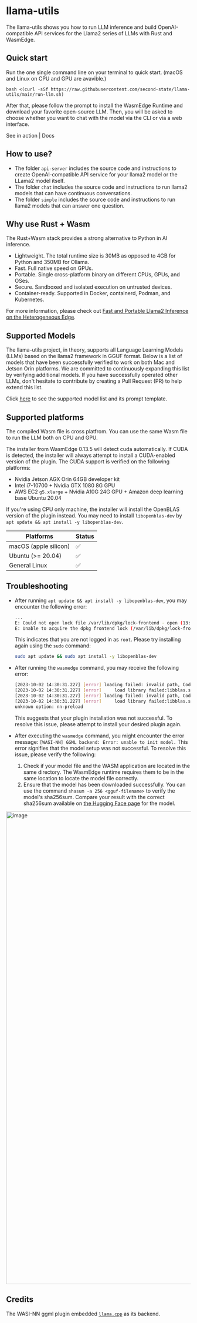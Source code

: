 # llama-utils

The llama-utils shows you how to run LLM inference and build OpenAI-compatible API services for the Llama2 series of LLMs with Rust and WasmEdge.


## Quick start

Run the one single command line on your terminal to quick start. (macOS and Linux on CPU and GPU are avavible.)

```
bash <(curl -sSf https://raw.githubusercontent.com/second-state/llama-utils/main/run-llm.sh)
```
After that, please follow the prompt to install the WasmEdge Runtime and download your favorite open-source LLM. Then, you will be asked to choose whether you want to chat with the model via the CLI or via a web interface. 

See in action | Docs

## How to use?

* The folder `api-server` includes the source code and instructions to create OpenAI-compatible API service for your llama2 model or the LLama2 model itself.
* The folder `chat` includes the source code and instructions to run llama2 models that can have continuous conversations.
* The folder `simple` includes the source code and instructions to run llama2 models that can answer one question.

## Why use Rust + Wasm

The Rust+Wasm stack provides a strong alternative to Python in AI inference.

* Lightweight. The total runtime size is 30MB as opposed to 4GB for Python and 350MB for Ollama.
* Fast. Full native speed on GPUs.
* Portable. Single cross-platform binary on different CPUs, GPUs, and OSes.
* Secure. Sandboxed and isolated execution on untrusted devices.
* Container-ready. Supported in Docker, containerd, Podman, and Kubernetes.

For more information, please check out [Fast and Portable Llama2 Inference on the Heterogeneous Edge](https://www.secondstate.io/articles/fast-llm-inference/).

## Supported Models

The llama-utils project, in theory, supports all Language Learning Models (LLMs) based on the llama2 framework in GGUF format. Below is a list of models that have been successfully verified to work on both Mac and Jetson Orin platforms. We are committed to continuously expanding this list by verifying additional models. If you have successfully operated other LLMs, don't hesitate to contribute by creating a Pull Request (PR) to help extend this list.

Click [here](./chat#get-model) to see the supported model list and its prompt template.

## Supported platforms

The compiled Wasm file is cross platfrom. You can use the same Wasm file to run the LLM both on CPU and GPU. 

The installer from WasmEdge 0.13.5 will detect cuda automatically. If CUDA is detected, the installer will always attempt to install a CUDA-enabled version of the plugin. The CUDA support is verified on the following platforms:
* Nvidia Jetson AGX Orin 64GB developer kit
* Intel i7-10700 + Nvidia GTX 1080 8G GPU
* AWS EC2 `g5.xlarge` + Nvidia A10G 24G GPU + Amazon deep learning base Ubuntu 20.04

If you're using CPU only machine, the installer will install the OpenBLAS version of the plugin instead. You may need to install `libopenblas-dev` by `apt update && apt install -y libopenblas-dev`.

| Platforms | Status |
|-----------|--------|
| macOS (apple silicon)   |   ✅     |
| Ubuntu (>= 20.04)    |     ✅   |
| General Linux      |   ✅     |


## Troubleshooting

- After running `apt update && apt install -y libopenblas-dev`, you may encounter the following error:

  ```bash
  ...
  E: Could not open lock file /var/lib/dpkg/lock-frontend - open (13: Permission denied)
  E: Unable to acquire the dpkg frontend lock (/var/lib/dpkg/lock-frontend), are you root?
  ```

   This indicates that you are not logged in as `root`. Please try installing again using the `sudo` command:

  ```bash
  sudo apt update && sudo apt install -y libopenblas-dev
  ```

- After running the `wasmedge` command, you may receive the following error:

  ```bash
  [2023-10-02 14:30:31.227] [error] loading failed: invalid path, Code: 0x20
  [2023-10-02 14:30:31.227] [error]     load library failed:libblas.so.3: cannot open shared object file: No such file or directory
  [2023-10-02 14:30:31.227] [error] loading failed: invalid path, Code: 0x20
  [2023-10-02 14:30:31.227] [error]     load library failed:libblas.so.3: cannot open shared object file: No such file or directory
  unknown option: nn-preload
  ```

  This suggests that your plugin installation was not successful. To resolve this issue, please attempt to install your desired plugin again.

- After executing the `wasmedge` command, you might encounter the error message: `[WASI-NN] GGML backend: Error: unable to init model.` This error signifies that the model setup was not successful. To resolve this issue, please verify the following:

  1. Check if your model file and the WASM application are located in the same directory. The WasmEdge runtime requires them to be in the same location to locate the model file correctly.
  2. Ensure that the model has been downloaded successfully. You can use the command `shasum -a 256 <gguf-filename>` to verify the model's sha256sum. Compare your result with the correct sha256sum available on [the Hugging Face page](https://huggingface.co/second-state/Dolphin-2.2-Yi-34B-GGUF/blob/main/dolphin-2.2-yi-34b-ggml-model-q4_0.gguf) for the model.
      
<img width="1286" alt="image" src="https://github.com/second-state/llama-utils/assets/45785633/24286d8e-b438-4d1a-a443-62c1466e9992">

 

## Credits

The WASI-NN ggml plugin embedded [`llama.cpp`](git://github.com/ggerganov/llama.cpp.git@b1217) as its backend.
